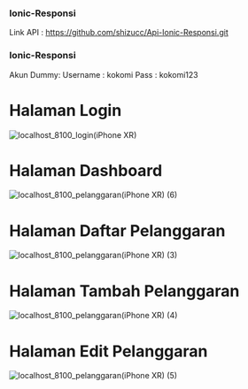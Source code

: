 ### Ionic-Responsi
Link API  : https://github.com/shizucc/Api-Ionic-Responsi.git
### Ionic-Responsi
Akun Dummy:
Username : kokomi
Pass : kokomi123
# Halaman Login
![localhost_8100_login(iPhone XR)](https://github.com/shizucc/Ionic-Responsi/assets/100017161/2d36375b-da0c-4ebb-8e04-02aa0eb11fb6)

# Halaman Dashboard
![localhost_8100_pelanggaran(iPhone XR) (6)](https://github.com/shizucc/Ionic-Responsi/assets/100017161/1d528096-2346-4577-a171-4aac0e214d74)

# Halaman Daftar Pelanggaran
![localhost_8100_pelanggaran(iPhone XR) (3)](https://github.com/shizucc/Ionic-Responsi/assets/100017161/f792d640-862b-4a4a-a146-853d9a4a7648)

# Halaman Tambah Pelanggaran
![localhost_8100_pelanggaran(iPhone XR) (4)](https://github.com/shizucc/Ionic-Responsi/assets/100017161/49c116bb-3b30-429f-ac2e-d441b4f0b9b7)

# Halaman Edit Pelanggaran
![localhost_8100_pelanggaran(iPhone XR) (5)](https://github.com/shizucc/Ionic-Responsi/assets/100017161/23596c9e-84a6-45ed-a7ed-775aa6f3c9a8)
